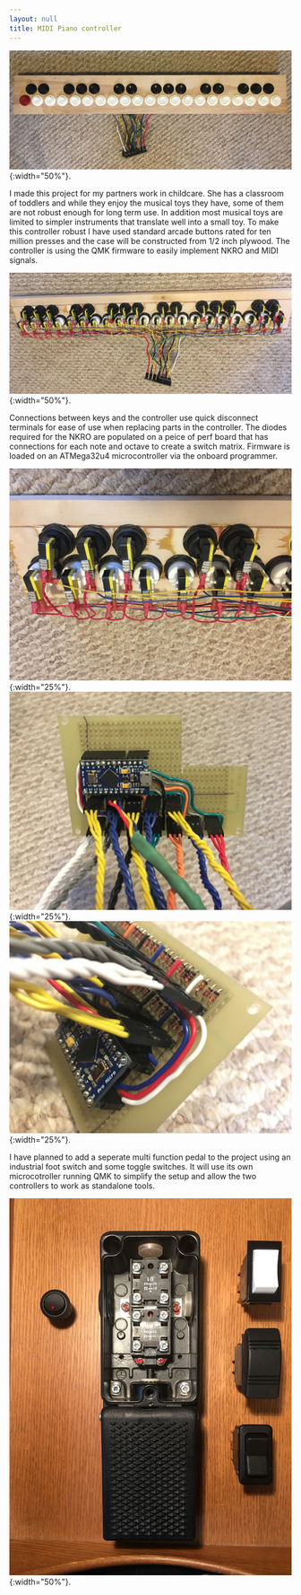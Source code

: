 ```yaml
---
layout: null
title: MIDI Piano controller
---
```

![Top of keyboard](/images/midi-piano/front.jpg "Keyboard top"){:width="50%"}.

 I made this project for my partners work in childcare. She has a classroom of toddlers and while they enjoy the musical toys they have, some of them are not robust enough for long term use. In addition most musical toys are limited to simpler instruments that translate well into a small toy. To make this controller robust I have used standard arcade buttons rated for ten million presses and the case will be constructed from 1/2 inch plywood. The controller is using the QMK firmware to easily implement NKRO and MIDI signals.

![Back of keyboard](/images/midi-piano/back.jpg "Keyboard back"){:width="50%"}.

 Connections between keys and the controller use quick disconnect terminals for ease of use when replacing parts in the controller. The diodes required for the NKRO are populated on a peice of perf board that has connections for each note and octave to create a switch matrix. Firmware is loaded on an ATMega32u4 microcontroller via the onboard programmer.

![Wirng of one octave on keyboard](/images/midi-piano/back_octave.jpg "Keyboard octave wiring"){:width="25%"}.
![ProMicro clone used as keyboard controller](/images/midi-piano/controller.jpg "Keyboard controller"){:width="25%"}.
![A closer look at the wiring of the controller board](/images/midi-piano/controller_close.jpg "Keyboard controller closeup"){:width="25%"}.

 I have planned to add a seperate multi function pedal to the project using an industrial foot switch and some toggle switches. It will use its own microcotroller running QMK to simplify the setup and allow the two controllers to work as standalone tools.

![Parts to build a midi pedal controller](/images/midi-piano/pedal_parts.jpg "Pedal parts"){:width="50%"}.
